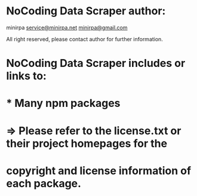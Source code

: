 # NoCoding Data Scraper author:

minirpa <service@minirpa.net> <minirpa@gmail.com>

All right reserved, please contact author for further information.

# NoCoding Data Scraper includes or links to:

# \* Many npm packages

# => Please refer to the license.txt or their project homepages for the

# copyright and license information of each package.
